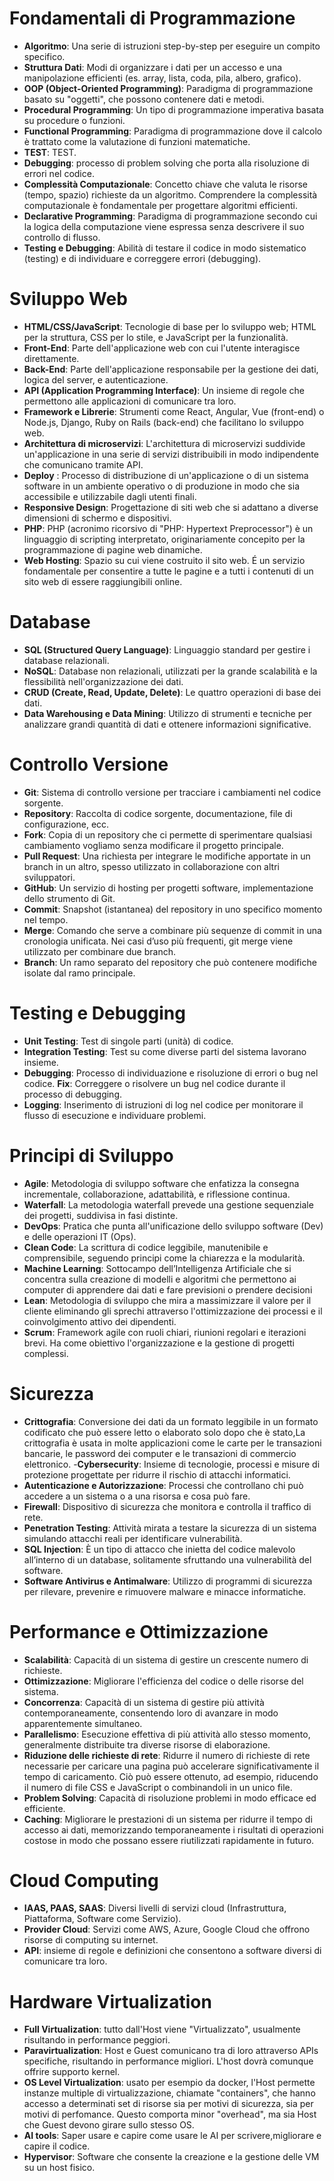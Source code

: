 # Fondamentali di Programmazione

- **Algoritmo**: Una serie di istruzioni step-by-step per eseguire un compito specifico.
- **Struttura Dati**: Modi di organizzare i dati per un accesso e una manipolazione efficienti (es. array, lista, coda, pila, albero, grafico).
- **OOP (Object-Oriented Programming)**: Paradigma di programmazione basato su "oggetti", che possono contenere dati e metodi.
- **Procedural Programming**: Un tipo di programmazione imperativa basata su procedure o funzioni.
- **Functional Programming**: Paradigma di programmazione dove il calcolo è trattato come la valutazione di funzioni matematiche.
- **TEST**: TEST.
- **Debugging**: processo di problem solving che porta alla risoluzione di errori nel codice.
- **Complessità Computazionale**: Concetto chiave che valuta le risorse (tempo, spazio) richieste da un algoritmo. Comprendere la complessità computazionale è fondamentale per progettare algoritmi efficienti.
- **Declarative Programming**: Paradigma di programmazione secondo cui la logica della computazione viene espressa senza descrivere il suo controllo di flusso.
- **Testing e Debugging**: Abilità di testare il codice in modo sistematico (testing) e di individuare e correggere errori (debugging).

# Sviluppo Web

- **HTML/CSS/JavaScript**: Tecnologie di base per lo sviluppo web; HTML per la struttura, CSS per lo stile, e JavaScript per la funzionalità.
- **Front-End**: Parte dell'applicazione web con cui l'utente interagisce direttamente.
- **Back-End**: Parte dell'applicazione responsabile per la gestione dei dati, logica del server, e autenticazione.
- **API (Application Programming Interface)**: Un insieme di regole che permettono alle applicazioni di comunicare tra loro.
- **Framework e Librerie**: Strumenti come React, Angular, Vue (front-end) o Node.js, Django, Ruby on Rails (back-end) che facilitano lo sviluppo web.
- **Architettura di microservizi**: L'architettura di microservizi suddivide un'applicazione in una serie di servizi distribuibili in modo indipendente che comunicano tramite API.
- **Deploy** : Processo di distribuzione di un'applicazione o di un sistema software in un ambiente operativo o di produzione in modo che sia accessibile e utilizzabile dagli utenti finali.
- **Responsive Design**: Progettazione di siti web che si adattano a diverse dimensioni di schermo e dispositivi.
- **PHP**: PHP (acronimo ricorsivo di "PHP: Hypertext Preprocessor") è un linguaggio di scripting interpretato, originariamente concepito per la programmazione di pagine web dinamiche.
- **Web Hosting**: Spazio su cui viene costruito il sito web. É un servizio fondamentale per consentire a tutte le pagine e a tutti i contenuti di un sito web di essere raggiungibili online.

# Database

- **SQL (Structured Query Language)**: Linguaggio standard per gestire i database relazionali.
- **NoSQL**: Database non relazionali, utilizzati per la grande scalabilità e la flessibilità nell'organizzazione dei dati.
- **CRUD (Create, Read, Update, Delete)**: Le quattro operazioni di base dei dati.
- **Data Warehousing e Data Mining**: Utilizzo di strumenti e tecniche per analizzare grandi quantità di dati e ottenere informazioni significative.

# Controllo Versione

- **Git**: Sistema di controllo versione per tracciare i cambiamenti nel codice sorgente.
- **Repository**: Raccolta di codice sorgente, documentazione, file di configurazione, ecc.
- **Fork**: Copia di un repository che ci permette di sperimentare qualsiasi cambiamento vogliamo senza modificare il progetto principale.
- **Pull Request**: Una richiesta per integrare le modifiche apportate in un branch in un altro, spesso utilizzato in collaborazione con altri sviluppatori.
- **GitHub**: Un servizio di hosting per progetti software, implementazione dello strumento di Git.
- **Commit**: Snapshot (istantanea) del repository in uno specifico momento nel tempo.
- **Merge**: Comando che serve a combinare più sequenze di commit in una cronologia unificata. Nei casi d’uso più frequenti, git merge viene utilizzato per combinare due branch.
- **Branch**: Un ramo separato del repository che può contenere modifiche isolate dal ramo principale.

# Testing e Debugging

- **Unit Testing**: Test di singole parti (unità) di codice.
- **Integration Testing**: Test su come diverse parti del sistema lavorano insieme.
- **Debugging**: Processo di individuazione e risoluzione di errori o bug nel codice.
  **Fix**: Correggere o risolvere un bug nel codice durante il processo di debugging.
- **Logging**: Inserimento di istruzioni di log nel codice per monitorare il flusso di esecuzione e individuare problemi.

# Principi di Sviluppo

- **Agile**: Metodologia di sviluppo software che enfatizza la consegna incrementale, collaborazione, adattabilità, e riflessione continua.
- **Waterfall**: La metodologia waterfall prevede una gestione sequenziale dei progetti, suddivisa in fasi distinte.
- **DevOps**: Pratica che punta all'unificazione dello sviluppo software (Dev) e delle operazioni IT (Ops).
- **Clean Code**: La scrittura di codice leggibile, manutenibile e comprensibile, seguendo principi come la chiarezza e la modularità.
- **Machine Learning**: Sottocampo dell’Intelligenza Artificiale che si concentra sulla creazione di modelli e algoritmi che permettono ai computer di apprendere dai dati e fare previsioni o prendere decisioni
- **Lean**: Metodologia di sviluppo che mira a massimizzare il valore per il cliente eliminando gli sprechi attraverso l'ottimizzazione dei processi e il coinvolgimento attivo dei dipendenti.
- **Scrum**: Framework agile con ruoli chiari, riunioni regolari e iterazioni brevi. Ha come obiettivo l'organizzazione e la gestione di progetti complessi.

# Sicurezza

- **Crittografia**: Conversione dei dati da un formato leggibile in un formato codificato che può essere letto o elaborato solo dopo che è stato,La crittografia è usata in molte applicazioni come le carte per le transazioni bancarie, le password dei computer e le transazioni di commercio elettronico. -**Cybersecurity**: Insieme di tecnologie, processi e misure di protezione progettate per ridurre il rischio di attacchi informatici.
- **Autenticazione e Autorizzazione**: Processi che controllano chi può accedere a un sistema o a una risorsa e cosa può fare.
- **Firewall**: Dispositivo di sicurezza che monitora e controlla il traffico di rete.
- **Penetration Testing**: Attività mirata a testare la sicurezza di un sistema simulando attacchi reali per identificare vulnerabilità.
- **SQL Injection**: È un tipo di attacco che inietta del codice malevolo all’interno di un database, solitamente sfruttando una vulnerabilità del software.
- **Software Antivirus e Antimalware**: Utilizzo di programmi di sicurezza per rilevare, prevenire e rimuovere malware e minacce informatiche.

# Performance e Ottimizzazione

- **Scalabilità**: Capacità di un sistema di gestire un crescente numero di richieste.
- **Ottimizzazione**: Migliorare l'efficienza del codice o delle risorse del sistema.
- **Concorrenza**: Capacità di un sistema di gestire più attività contemporaneamente, consentendo loro di avanzare in modo apparentemente simultaneo.
- **Parallelismo**: Esecuzione effettiva di più attività allo stesso momento, generalmente distribuite tra diverse risorse di elaborazione.
- **Riduzione delle richieste di rete**: Ridurre il numero di richieste di rete necessarie per caricare una pagina può accelerare significativamente il tempo di caricamento. Ciò può essere ottenuto, ad esempio, riducendo il numero di file CSS e JavaScript o combinandoli in un unico file.
- **Problem Solving**: Capacità di risoluzione problemi in modo efficace ed efficiente.
- **Caching**: Migliorare le prestazioni di un sistema per ridurre il tempo di accesso ai dati, memorizzando temporaneamente i risultati di operazioni costose in modo che possano essere riutilizzati rapidamente in futuro.

# Cloud Computing

- **IAAS, PAAS, SAAS**: Diversi livelli di servizi cloud (Infrastruttura, Piattaforma, Software come Servizio).
- **Provider Cloud**: Servizi come AWS, Azure, Google Cloud che offrono risorse di computing su internet.
- **API**: insieme di regole e definizioni che consentono a software diversi di comunicare tra loro.

# Hardware Virtualization

- **Full Virtualization**: tutto dall'Host viene "Virtualizzato", usualmente risultando in performance peggiori.
- **Paravirtualization**: Host e Guest comunicano tra di loro attraverso APIs specifiche, risultando in performance migliori. L'host dovrà comunque offrire supporto kernel.
- **OS Level Virtualization**: usato per esempio da docker, l'Host permette instanze multiple di virtualizzazione, chiamate "containers", che hanno accesso a determinati set di risorse sia per motivi di sicurezza, sia per motivi di perfomance. Questo comporta minor "overhead", ma sia Host che Guest devono girare sullo stesso OS.
- **AI tools**: Saper usare e capire come usare le AI per scrivere,migliorare e capire il codice.
- **Hypervisor**: Software che consente la creazione e la gestione delle VM su un host fisico.
